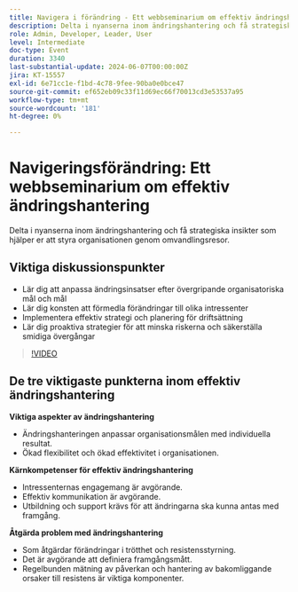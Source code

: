 ```yaml
---
title: Navigera i förändring - Ett webbseminarium om effektiv ändringshantering
description: Delta i nyanserna inom ändringshantering och få strategiska insikter som hjälper er att styra organisationen genom omvandlingsresor.
role: Admin, Developer, Leader, User
level: Intermediate
doc-type: Event
duration: 3340
last-substantial-update: 2024-06-07T00:00:00Z
jira: KT-15557
exl-id: 6e71cc1e-f1bd-4c78-9fee-90ba0e0bce47
source-git-commit: ef652eb09c33f11d69ec66f70013cd3e53537a95
workflow-type: tm+mt
source-wordcount: '181'
ht-degree: 0%

---
```


# Navigeringsförändring: Ett webbseminarium om effektiv ändringshantering

Delta i nyanserna inom ändringshantering och få strategiska insikter som hjälper er att styra organisationen genom omvandlingsresor.

## Viktiga diskussionspunkter

* Lär dig att anpassa ändringsinsatser efter övergripande organisatoriska mål och mål
* Lär dig konsten att förmedla förändringar till olika intressenter
* Implementera effektiv strategi och planering för driftsättning
* Lär dig proaktiva strategier för att minska riskerna och säkerställa smidiga övergångar

>[!VIDEO](https://video.tv.adobe.com/v/3429286/?learn=on)

## De tre viktigaste punkterna inom effektiv ändringshantering

**Viktiga aspekter av ändringshantering**

* Ändringshanteringen anpassar organisationsmålen med individuella resultat.
* Ökad flexibilitet och ökad effektivitet i organisationen.

**Kärnkompetenser för effektiv ändringshantering**

* Intressenternas engagemang är avgörande.
* Effektiv kommunikation är avgörande.
* Utbildning och support krävs för att ändringarna ska kunna antas med framgång.

**Åtgärda problem med ändringshantering**

* Som åtgärdar förändringar i trötthet och resistensstyrning.
* Det är avgörande att definiera framgångsmått.
* Regelbunden mätning av påverkan och hantering av bakomliggande orsaker till resistens är viktiga komponenter.

